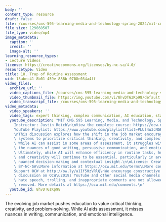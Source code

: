 ```yaml
---
body: ''
content_type: resource
draft: false
file: /courses/cms-595-learning-media-and-technology-spring-2024/mit-cms595-s24-session-18_360p_16_9.mp4
file_size: 129660507
file_type: video/mp4
image_metadata:
  caption: ''
  credit: ''
  image-alt: ''
learning_resource_types:
- Lecture Videos
license: https://creativecommons.org/licenses/by-nc-sa/4.0/
resourcetype: Video
title: 18. Trap of Routine Assessment
uid: 13abec41-8b01-459e-888b-0708e034a4ff
video_files:
  archive_url: ''
  video_captions_file: /courses/cms-595-learning-media-and-technology-spring-2024/137d5P-gj0G3AVrZfxzlgWFaXa00JFQfQ_transcript.webvtt
  video_thumbnail_file: https://img.youtube.com/vi/8hvDT6zKp98/default.jpg
  video_transcript_file: /courses/cms-595-learning-media-and-technology-spring-2024/137d5P-gj0G3AVrZfxzlgWFaXa00JFQfQ_transcript.pdf
video_metadata:
  video_speakers: ''
  video_tags: expert thinking, complex communication, AI education, standardized testing
  youtube_description: "MIT CMS.595 Learning, Media, and Technology, Spring 2024\n\
    Instructor: Justin Reich\n\nView the complete course: https://ocw.mit.edu/courses/cms-595-learning-media-and-technology-spring-2024/\n\
    YouTube Playlist: https://www.youtube.com/playlist?list=PLUl4u3cNGP62o50fmQKmfbn8HKPvdx9hK\n\
    \nThis discussion explores how the shift in the job market encourages education\
    \ systems to prioritize critical thinking, creativity, and complex problem-solving.\
    \ While AI can assist in some areas of assessment, it struggles with capturing\
    \ the nuances of good writing, persuasive communication, and emotional intelligence.\
    \ Ultimately, while AI will enhance efficiency in routine tasks, human judgment\
    \ and creativity will continue to be essential, particularly in areas requiring\
    \ nuanced decision-making and contextual insight.\n\nLicense: Creative Commons\
    \ BY-NC-SA\LMore information at https://ocw.mit.edu/terms\LMore courses at https://ocw.mit.edu\L\
    Support OCW at http://ow.ly/a1If50zVRlQ\nWe encourage constructive comments and\
    \ discussion on OCW\u2019s YouTube and other social media channels. Personal attacks,\
    \ hate speech, trolling, and inappropriate comments are not allowed and may be\
    \ removed. More details at https://ocw.mit.edu/comments.\n"
  youtube_id: 8hvDT6zKp98
---
```

The evolving job market pushes education to value critical thinking, creativity, and problem-solving. While AI aids assessment, it misses nuances in writing, communication, and emotional intelligence.